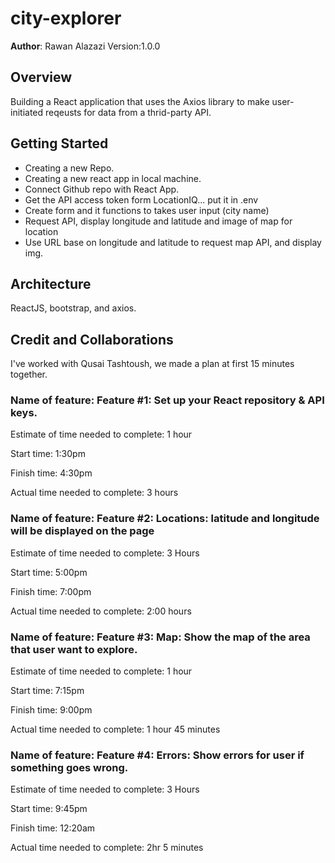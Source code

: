 # city-explorer

**Author**: Rawan Alazazi    Version:1.0.0    
## Overview 

Building a React application that uses the Axios library to make user-initiated reqeusts for data from a thrid-party API.

## Getting Started
- Creating a new Repo.
- Creating a new react app in local machine.
- Connect Github repo with React App.
- Get the API access token form LocationIQ... put it in .env
- Create form and it functions to takes user input (city name)
- Request API, display longitude and latitude and image of map for location
- Use URL base on longitude and latitude to request map API, and display img.

## Architecture
<!-- Provide a detailed description of the application design. What technologies (languages, libraries, etc) you're using, and any other relevant design information. -->
ReactJS, bootstrap, and axios.


## Credit and Collaborations
I've worked with Qusai Tashtoush, we made a plan at first 15 minutes together.

### Name of feature: Feature #1: Set up your React repository & API keys.

Estimate of time needed to complete: 1 hour

Start time: 1:30pm

Finish time: 4:30pm 

Actual time needed to complete: 3 hours


### Name of feature: Feature #2: Locations: latitude and longitude will be displayed on the page

Estimate of time needed to complete: 3 Hours

Start time: 5:00pm

Finish time: 7:00pm

Actual time needed to complete: 2:00 hours 

### Name of feature: Feature #3: Map: Show the map of the area that user want to explore.

Estimate of time needed to complete:  1 hour

Start time: 7:15pm

Finish time: 9:00pm

Actual time needed to complete: 1 hour 45 minutes


### Name of feature: Feature #4: Errors: Show errors for user if something goes wrong.

Estimate of time needed to complete: 3 Hours

Start time: 9:45pm

Finish time: 12:20am 

Actual time needed to complete: 2hr 5 minutes
